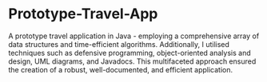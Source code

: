 # Prototype-Travel-App
A prototype travel application in Java - employing a comprehensive array of data structures and time-efficient algorithms. Additionally, I utilised techniques such as defensive programming, object-oriented analysis and design, UML diagrams, and Javadocs. This multifaceted approach ensured the creation of a robust, well-documented, and efficient application.
